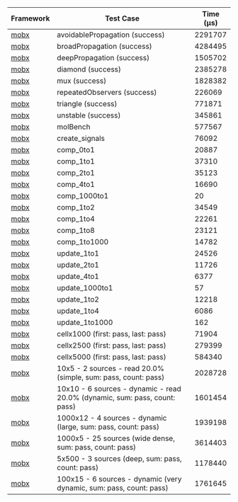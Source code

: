 | Framework | Test Case | Time (μs) |
| --- | --- | --- |
| [mobx](https://github.com/mobxjs/mobx.dart) | avoidablePropagation (success) | 2291707 |
| [mobx](https://github.com/mobxjs/mobx.dart) | broadPropagation (success) | 4284495 |
| [mobx](https://github.com/mobxjs/mobx.dart) | deepPropagation (success) | 1505702 |
| [mobx](https://github.com/mobxjs/mobx.dart) | diamond (success) | 2385278 |
| [mobx](https://github.com/mobxjs/mobx.dart) | mux (success) | 1828382 |
| [mobx](https://github.com/mobxjs/mobx.dart) | repeatedObservers (success) | 226069 |
| [mobx](https://github.com/mobxjs/mobx.dart) | triangle (success) | 771871 |
| [mobx](https://github.com/mobxjs/mobx.dart) | unstable (success) | 345861 |
| [mobx](https://github.com/mobxjs/mobx.dart) | molBench | 577567 |
| [mobx](https://github.com/mobxjs/mobx.dart) | create_signals | 76092 |
| [mobx](https://github.com/mobxjs/mobx.dart) | comp_0to1 | 20887 |
| [mobx](https://github.com/mobxjs/mobx.dart) | comp_1to1 | 37310 |
| [mobx](https://github.com/mobxjs/mobx.dart) | comp_2to1 | 35123 |
| [mobx](https://github.com/mobxjs/mobx.dart) | comp_4to1 | 16690 |
| [mobx](https://github.com/mobxjs/mobx.dart) | comp_1000to1 | 20 |
| [mobx](https://github.com/mobxjs/mobx.dart) | comp_1to2 | 34549 |
| [mobx](https://github.com/mobxjs/mobx.dart) | comp_1to4 | 22261 |
| [mobx](https://github.com/mobxjs/mobx.dart) | comp_1to8 | 23121 |
| [mobx](https://github.com/mobxjs/mobx.dart) | comp_1to1000 | 14782 |
| [mobx](https://github.com/mobxjs/mobx.dart) | update_1to1 | 24526 |
| [mobx](https://github.com/mobxjs/mobx.dart) | update_2to1 | 11726 |
| [mobx](https://github.com/mobxjs/mobx.dart) | update_4to1 | 6377 |
| [mobx](https://github.com/mobxjs/mobx.dart) | update_1000to1 | 57 |
| [mobx](https://github.com/mobxjs/mobx.dart) | update_1to2 | 12218 |
| [mobx](https://github.com/mobxjs/mobx.dart) | update_1to4 | 6086 |
| [mobx](https://github.com/mobxjs/mobx.dart) | update_1to1000 | 162 |
| [mobx](https://github.com/mobxjs/mobx.dart) | cellx1000 (first: pass, last: pass) | 71904 |
| [mobx](https://github.com/mobxjs/mobx.dart) | cellx2500 (first: pass, last: pass) | 279399 |
| [mobx](https://github.com/mobxjs/mobx.dart) | cellx5000 (first: pass, last: pass) | 584340 |
| [mobx](https://github.com/mobxjs/mobx.dart) | 10x5 - 2 sources - read 20.0% (simple, sum: pass, count: pass) | 2028728 |
| [mobx](https://github.com/mobxjs/mobx.dart) | 10x10 - 6 sources - dynamic - read 20.0% (dynamic, sum: pass, count: pass) | 1601454 |
| [mobx](https://github.com/mobxjs/mobx.dart) | 1000x12 - 4 sources - dynamic (large, sum: pass, count: pass) | 1939198 |
| [mobx](https://github.com/mobxjs/mobx.dart) | 1000x5 - 25 sources (wide dense, sum: pass, count: pass) | 3614403 |
| [mobx](https://github.com/mobxjs/mobx.dart) | 5x500 - 3 sources (deep, sum: pass, count: pass) | 1178440 |
| [mobx](https://github.com/mobxjs/mobx.dart) | 100x15 - 6 sources - dynamic (very dynamic, sum: pass, count: pass) | 1761645 |
